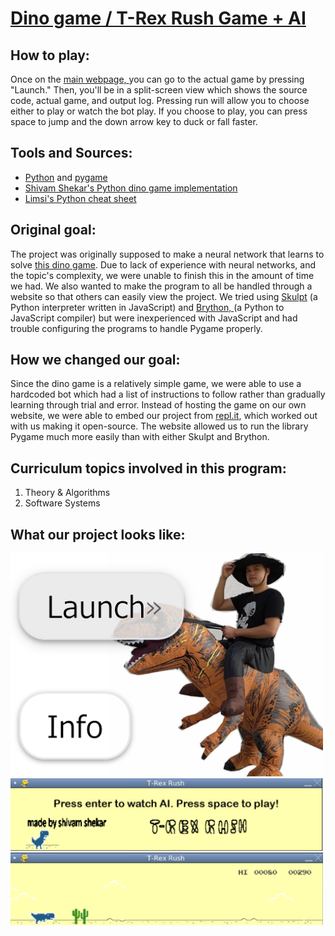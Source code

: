 <html>
  <body>
    <h1>
      <a href = "https://coolkid67.github.io/CTY-Term-Project/">Dino game / T-Rex Rush Game + AI</a>
    </h1>
    <h2>
      How to play:
    </h2>
    <p>
      Once on the <a href = "https://coolkid67.github.io/CTY-Term-Project/">main webpage, </a> you can go to the actual game by pressing "Launch." Then, you'll be in a split-screen view which shows the source code, actual game, and output log. Pressing run will allow you to choose either to play or watch the bot play. If you choose to play, you can press space to jump and the down arrow key to duck or fall faster.
    </p>
    <h2>
      Tools and Sources:
    </h2>
    <ul>
      <li>
        <a href = "https://python.org/">Python</a> and <a href = "https://pygame.org">pygame</a>
      </li>
      <li>
        <a href = "https://github.com/shivamshekhar/Chrome-T-Rex-Rush">Shivam Shekar's Python dino game implementation</a>
      </li>
      <li>
        <a href = "https://perso.limsi.fr/pointal/_media/python:cours:mementopython3-english.pdf">Limsi's Python cheat sheet</a>
      </li>
    </ul>
    <h2>
      Original goal:
    </h2>
    <p>
       The project was originally supposed to make a neural network that learns to solve <a href = "https://github.com/shivamshekhar/Chrome-T-Rex-Rush">this dino game</a>. Due to lack of experience with neural networks, and the topic's complexity, we were unable to finish this in the amount of time we had. We also wanted to make the program to all be handled through a website so that others can easily view the project. We tried using <a href = "https://skulpt.org/">Skulpt</a> (a Python interpreter written in JavaScript) and <a href = "https://brython.info">Brython, </a> (a Python to JavaScript compiler) but were inexperienced with JavaScript and had trouble configuring the programs to handle Pygame properly.
    </p>
    <h2>
      How we changed our goal:
    </h2>
    <p> 
       Since the dino game is a relatively simple game, we were able to use a hardcoded bot which had a list of instructions to follow rather than gradually learning through trial and error. Instead of hosting the game on our own website, we were able to embed our project from <a href="https://repl.it">repl.it</a>, which worked out with us making it open-source. The website allowed us to run the library Pygame much more easily than with either Skulpt and Brython.
    </p>
    <h2>
       Curriculum topics involved in this program:
    </h2>
    <ol>
      <li> Theory & Algorithms </li>
      <li> Software Systems </li>
    </ol>
    <h2>
      What our project looks like:
    </h2>
    <img src="https://github.com/coolkid67/CTY-Term-Project/blob/master/readMeMedia/mainMenuImage.png" width="500">
    <img src="https://github.com/coolkid67/CTY-Term-Project/blob/master/readMeMedia/gameplay1.png" width="500">
    <img src="https://github.com/coolkid67/CTY-Term-Project/blob/master/readMeMedia/gameplay2.png" width="500">
  </body>
</html>
